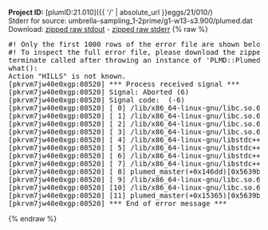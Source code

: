 **Project ID:** [plumID:21.010]({{ '/' | absolute_url }}eggs/21/010/)  
Stderr for source:  umbrella-sampling_1-2prime/g1-w13-s3.900/plumed.dat   
Download: [zipped raw stdout](plumed.dat.plumed_master.stdout.txt.zip) - [zipped raw stderr](plumed.dat.plumed_master.stderr.txt.zip) 
{% raw %}
<pre>
#! Only the first 1000 rows of the error file are shown below
#! To inspect the full error file, please download the zipped raw stderr file above
terminate called after throwing an instance of 'PLMD::Plumed::Exception'
what():
Action "HILLS" is not known.
[pkrvm7jw40e0xgp:08520] *** Process received signal ***
[pkrvm7jw40e0xgp:08520] Signal: Aborted (6)
[pkrvm7jw40e0xgp:08520] Signal code:  (-6)
[pkrvm7jw40e0xgp:08520] [ 0] /lib/x86_64-linux-gnu/libc.so.6(+0x45330)[0x7fb14fc45330]
[pkrvm7jw40e0xgp:08520] [ 1] /lib/x86_64-linux-gnu/libc.so.6(pthread_kill+0x11c)[0x7fb14fc9eb2c]
[pkrvm7jw40e0xgp:08520] [ 2] /lib/x86_64-linux-gnu/libc.so.6(gsignal+0x1e)[0x7fb14fc4527e]
[pkrvm7jw40e0xgp:08520] [ 3] /lib/x86_64-linux-gnu/libc.so.6(abort+0xdf)[0x7fb14fc288ff]
[pkrvm7jw40e0xgp:08520] [ 4] /lib/x86_64-linux-gnu/libstdc++.so.6(+0xa5ff5)[0x7fb1500a5ff5]
[pkrvm7jw40e0xgp:08520] [ 5] /lib/x86_64-linux-gnu/libstdc++.so.6(+0xbb0da)[0x7fb1500bb0da]
[pkrvm7jw40e0xgp:08520] [ 6] /lib/x86_64-linux-gnu/libstdc++.so.6(_ZSt10unexpectedv+0x0)[0x7fb1500a5a55]
[pkrvm7jw40e0xgp:08520] [ 7] /lib/x86_64-linux-gnu/libstdc++.so.6(+0xa5a6f)[0x7fb1500a5a6f]
[pkrvm7jw40e0xgp:08520] [ 8] plumed_master(+0x146dd)[0x5639bd4326dd]
[pkrvm7jw40e0xgp:08520] [ 9] /lib/x86_64-linux-gnu/libc.so.6(+0x2a1ca)[0x7fb14fc2a1ca]
[pkrvm7jw40e0xgp:08520] [10] /lib/x86_64-linux-gnu/libc.so.6(__libc_start_main+0x8b)[0x7fb14fc2a28b]
[pkrvm7jw40e0xgp:08520] [11] plumed_master(+0x15365)[0x5639bd433365]
[pkrvm7jw40e0xgp:08520] *** End of error message ***
</pre>
{% endraw %}
